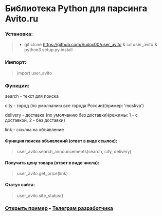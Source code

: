 # Библиотека Python для парсинга Avito.ru

### Установка:
> - git clone https://github.com/Sudox00/user_avito & cd user_avito & python3 setup.py install
### Импорт:
> import user_avito
### Функции:
search - текст для поиска

city - город (по умолчанию все города России)(пример: 'moskva')

delivery - доставка (по умолчанию без доставки)(режимы: 1 - с доставкой, 2 - без доставки)

link - ссылка на объявление


#### Функция поиска объявлений (ответ в виде ссылок):
> user_avito.search_announcements(search, city, delivery)
#### Получить цену товара (ответ в виде числа):
> user_avito.get_price(link)
#### Статус сайта:
> user_avito.site_status()


### [Открыть пример](https://github.com/Sudox00/user_avito/blob/main/examples/func.py) • [Телеграм разработчика](https://github.com/Sudox00/user_avito/blob/main/examples/func.py)
